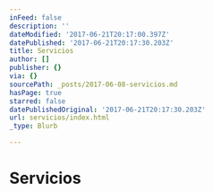 ```yaml
---
inFeed: false
description: ''
dateModified: '2017-06-21T20:17:00.397Z'
datePublished: '2017-06-21T20:17:30.203Z'
title: Servicios
author: []
publisher: {}
via: {}
sourcePath: _posts/2017-06-08-servicios.md
hasPage: true
starred: false
datePublishedOriginal: '2017-06-21T20:17:30.203Z'
url: servicios/index.html
_type: Blurb

---
```

# Servicios